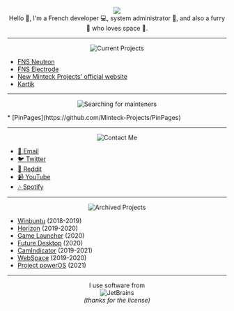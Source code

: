 <p align="center">
  <img src="https://user-images.githubusercontent.com/46352972/116479393-d9018300-a87f-11eb-80bd-7e0b33327e0b.jpg"><br>
  Hello 👋, I'm a French developer 💻, system administrator 🔌, and also a furry 🦊 who loves space 🌠.
</p>

<hr>

<p align="center">
  <img src="https://user-images.githubusercontent.com/46352972/116480267-4e218800-a881-11eb-87c3-b3537a7fdc2b.png" alt="Current Projects">
</p>

* [FNS Neutron](https://github.com/Minteck-Projects/Neutron-Core)
* [FNS Electrode](https://github.com/Minteck-Projects/Electrode)
* [New Minteck Projects' official website](https://github.com/Minteck-Projects/Website)
* [Kartik](https://kartikgame.mooo.com)

<hr>

<p align="center">
  <img src="https://user-images.githubusercontent.com/46352972/116480622-f3d4f700-a881-11eb-9cc1-44786c48d3da.png" alt="Searching for mainteners">
</p>
* [PinPages](https://github.com/Minteck-Projects/PinPages)

<hr>

<p align="center">
  <img src="https://user-images.githubusercontent.com/46352972/116480673-0cdda800-a882-11eb-84fd-64e808fa77b0.png" alt="Contact Me">
</p>

* [📩 Email](mailto:nekostarfan@gmail.com)
* [🐦 Twitter](https://twitter.com/_Minteck)
* [🔔 Reddit](https://reddit.com/user/Minteck)
* [📹 YouTube](https://www.youtube.com/channel/UCfjxe9cs-ovoP1rBVwdMq0Q)
* [🎶 Spotify](https://open.spotify.com/user/6d7k4vmups3jm5hfimr86nkhb)

<hr>

<p align="center">
  <img src="https://user-images.githubusercontent.com/46352972/116480649-02231300-a882-11eb-8d15-681407802165.png" alt="Archived Projects">
</p>

* [Winbuntu](https://github.com/Minteck-Projects/Winbuntu) (2018-2019)
* [Horizon](https://github.com/Minteck-Projects/Horizon) (2019-2020)
* [Game Launcher](https://github.com/Minteck-Projects/Game-Launcher) (2020)
* [Future Desktop](https://github.com/Minteck-Projects/Future-Desktop) (2020)
* [CamIndicator](https://github.com/Minteck-Projects/CamIndicator) (2019-2021)
* [WebSpace](https://github.com/Minteck-Projects/WebSpace-Desktop) (2019-2020)
* [Project powerOS](https://github.com/Minteck-Projects/WebSpace-Desktop) (2021)

<hr>

<p align="center">
  I use software from <br>
  <img alt="JetBrains" src="https://user-images.githubusercontent.com/46352972/116481827-44e5ea80-a884-11eb-9925-67ea1de9b2e1.png"> <br>
  <i>(thanks for the license)</i>
</p>
